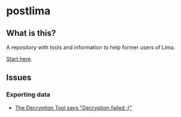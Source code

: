 # postlima

## What is this?

A repository with tools and information to help former users of Lima.

[Start here](https://blog.separateconcerns.com/2019-02-15-goodbye-lima.html).

## Issues

### Exporting data

- [The Decryption Tool says "Decryption failed :("](doc/export/decryption-failed-cannot-write.md)
